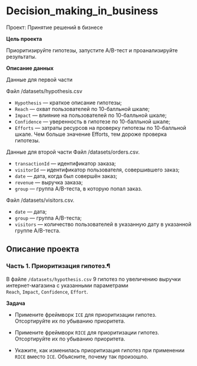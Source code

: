 # Decision_making_in_business

Проект: Принятие решений в бизнесе

**Цель проекта**  

Приоритизируйте гипотезы, запустите A/B-тест и проанализируйте результаты.

**Описание данных**

Данные для первой части

Файл /datasets/hypothesis.csv
* `Hypothesis` — краткое описание гипотезы;
* `Reach` — охват пользователей по 10-балльной шкале;
* `Impact` — влияние на пользователей по 10-балльной шкале;
* `Confidence` — уверенность в гипотезе по 10-балльной шкале;
* `Efforts` — затраты ресурсов на проверку гипотезы по 10-балльной шкале. Чем больше значение Efforts, тем дороже проверка гипотезы.

Данные для второй части
Файл /datasets/orders.csv.

* `transactionId` — идентификатор заказа;
* `visitorId` — идентификатор пользователя, совершившего заказ;
* `date` — дата, когда был совершён заказ;
* `revenue` — выручка заказа;
* `group` — группа A/B-теста, в которую попал заказ.

Файл /datasets/visitors.csv.

* `date` — дата;
* `group` — группа A/B-теста;
* `visitors` — количество пользователей в указанную дату в указанной группе A/B-теста.

## Описание проекта

### Часть 1. Приоритизация гипотез.¶

В файле `/datasets/hypothesis.csv` 9 гипотез по увеличению выручки интернет-магазина с указанными параметрами  
`Reach`, `Impact`, `Confidence`, `Effort`.


**Задача**

* Примените фреймворк `ICE` для приоритизации гипотез. Отсортируйте их по убыванию приоритета.

* Примените фреймворк `RICE` для приоритизации гипотез. Отсортируйте их по убыванию приоритета.

* Укажите, как изменилась приоритизация гипотез при применении `RICE` вместо `ICE`. Объясните, почему так произошло.
